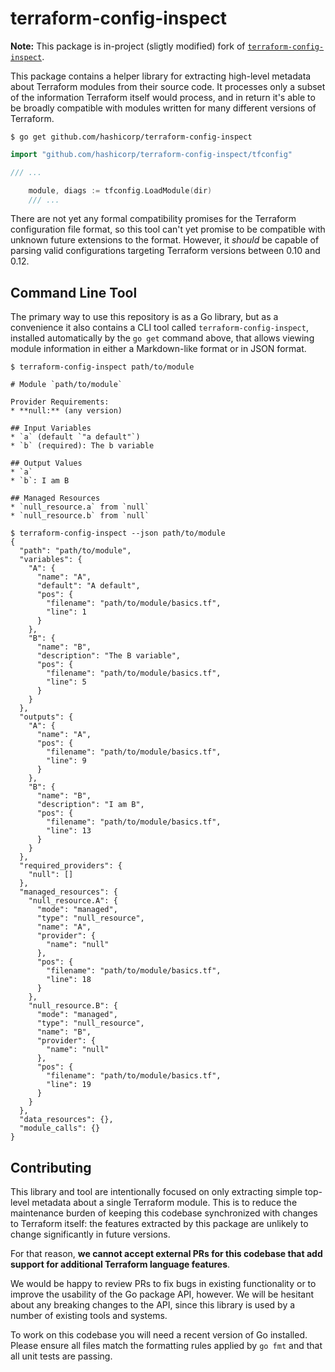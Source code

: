 # terraform-config-inspect

**Note:** This package is in-project (sligtly modified) fork of [`terraform-config-inspect`](https://github.com/hashicorp/terraform-config-inspect/).

This package contains a helper library for extracting high-level metadata
about Terraform modules from their source code. It processes only a subset
of the information Terraform itself would process, and in return it's able
to be broadly compatible with modules written for many different versions of
Terraform.

```
$ go get github.com/hashicorp/terraform-config-inspect
```

```go
import "github.com/hashicorp/terraform-config-inspect/tfconfig"

/// ...

    module, diags := tfconfig.LoadModule(dir)
    /// ...
```

There are not yet any formal compatibility promises for the Terraform
configuration file format, so this tool can't yet promise to be compatible
with unknown future extensions to the format. However, it *should* be capable
of parsing valid configurations targeting Terraform versions between 0.10
and 0.12.

## Command Line Tool

The primary way to use this repository is as a Go library, but as a convenience
it also contains a CLI tool called `terraform-config-inspect`, installed
automatically by the `go get` command above, that allows viewing module
information in either a Markdown-like format or in JSON format.

```
$ terraform-config-inspect path/to/module

# Module `path/to/module`

Provider Requirements:
* **null:** (any version)

## Input Variables
* `a` (default `"a default"`)
* `b` (required): The b variable

## Output Values
* `a`
* `b`: I am B

## Managed Resources
* `null_resource.a` from `null`
* `null_resource.b` from `null`
```

```
$ terraform-config-inspect --json path/to/module
{
  "path": "path/to/module",
  "variables": {
    "A": {
      "name": "A",
      "default": "A default",
      "pos": {
        "filename": "path/to/module/basics.tf",
        "line": 1
      }
    },
    "B": {
      "name": "B",
      "description": "The B variable",
      "pos": {
        "filename": "path/to/module/basics.tf",
        "line": 5
      }
    }
  },
  "outputs": {
    "A": {
      "name": "A",
      "pos": {
        "filename": "path/to/module/basics.tf",
        "line": 9
      }
    },
    "B": {
      "name": "B",
      "description": "I am B",
      "pos": {
        "filename": "path/to/module/basics.tf",
        "line": 13
      }
    }
  },
  "required_providers": {
    "null": []
  },
  "managed_resources": {
    "null_resource.A": {
      "mode": "managed",
      "type": "null_resource",
      "name": "A",
      "provider": {
        "name": "null"
      },
      "pos": {
        "filename": "path/to/module/basics.tf",
        "line": 18
      }
    },
    "null_resource.B": {
      "mode": "managed",
      "type": "null_resource",
      "name": "B",
      "provider": {
        "name": "null"
      },
      "pos": {
        "filename": "path/to/module/basics.tf",
        "line": 19
      }
    }
  },
  "data_resources": {},
  "module_calls": {}
}
```

## Contributing

This library and tool are intentionally focused on only extracting simple
top-level metadata about a single Terraform module. This is to reduce the
maintenance burden of keeping this codebase synchronized with changes to
Terraform itself: the features extracted by this package are unlikely to change
significantly in future versions.

For that reason, **we cannot accept external PRs for this codebase that add support for additional Terraform language features**.

We would be happy to review PRs to fix bugs in existing functionality or to
improve the usability of the Go package API, however. We will be hesitant about
any breaking changes to the API, since this library is used by a number of
existing tools and systems.

To work on this codebase you will need a recent version of Go installed. Please
ensure all files match the formatting rules applied by `go fmt` and that all
unit tests are passing.
